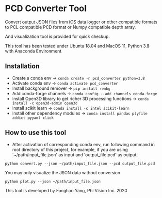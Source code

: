 # PCD Converter Tool
Convert output JSON files from iOS data logger or other compatible formats to 
PCL compatible PCD format or Numpy compatible depth array.

And visualization tool is provided for quick checkup.

This tool has been tested under Ubuntu 18.04 and MacOS 11, Python 3.8 with Anaconda Environment.

## Installation
* Create a conda env -> `conda create -n pcd_converter python=3.8`
* Activate conda env -> `conda activate pcd_converter`
* Install background remover -> `pip install rembg`
* Add conda-forge channels -> `conda config --add channels conda-forge`
* Install Open3D library to get richer 3D processing functions -> `conda install -c open3d-admin open3d`
* Install scikit learn -> `conda install -c intel scikit-learn`
* Install other dependency modules -> `conda install pandas plyfile addict pyyaml click`

## How to use this tool
* After activation of corresponding conda env, run following command in root directory of this project, for example,
if you are using '~/path/input_file.json' as input and 'output_file.pcd' as output.
```shell script
python convert.py --json ~/path/input_file.json --pcd output_file.pcd
```
You may only visualize the JSON data without conversion
```shell script
python plot.py --json ~/path/input_file.json
```
This tool is developed by Fanghao Yang, Phi Vision Inc. 2020